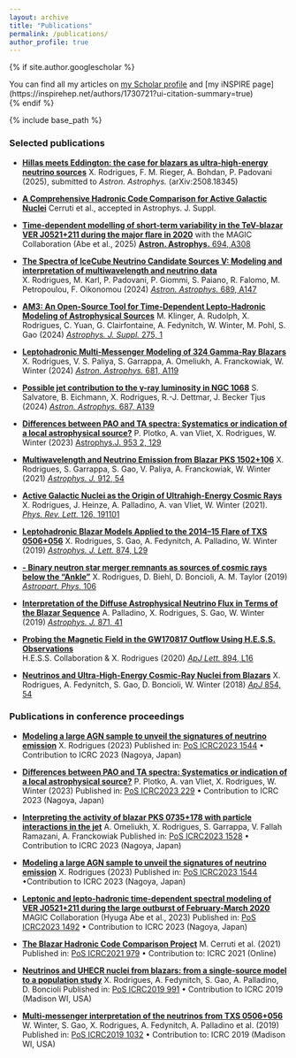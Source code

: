 ```yaml
---
layout: archive
title: "Publications"
permalink: /publications/
author_profile: true
---
```


{% if site.author.googlescholar %}
<div class="wordwrap">
  You can find all my articles on
  <a href="{{ site.author.googlescholar }}">my Scholar profile</a> and [my iNSPIRE page](https://inspirehep.net/authors/1730721?ui-citation-summary=true)
</div>
{% endif %}

{% include base_path %}


### Selected publications 

- [**Hillas meets Eddington: the case for blazars as ultra-high-energy neutrino sources**](https://arxiv.org/pdf/2508.18345)
  X. Rodrigues, F. M. Rieger, A. Bohdan, P. Padovani (2025), submitted to *Astron. Astrophys.* (arXiv:2508.18345)

- [**A Comprehensive Hadronic Code Comparison for Active Galactic Nuclei**](https://arxiv.org/pdf/2411.14218)
  Cerruti et al., accepted in Astrophys. J. Suppl.

- [**Time-dependent modelling of short-term variability in the TeV-blazar VER J0521+211 during the major flare in 2020**](https://arxiv.org/pdf/2412.15836)
  with the MAGIC Collaboration (Abe et al., 2025) [**Astron. Astrophys.** 694, A308](https://doi.org/10.1051/0004-6361/202451378)
  
- [**The Spectra of IceCube Neutrino Candidate Sources V: Modeling and interpretation of multiwavelength and neutrino data**](https://arxiv.org/pdf/2406.06667)  
  X. Rodrigues, M. Karl, P. Padovani, P. Giommi, S. Paiano, R. Falomo, M. Petropoulou, F. Oikonomou (2024) [*Astron. Astrophys.* 689, A147](https://www.aanda.org/articles/aa/full_html/2024/09/aa50592-24/aa50592-24.html)

- [**AM3: An Open-Source Tool for Time-Dependent Lepto-Hadronic Modeling of Astrophysical Sources**](https://arxiv.org/pdf/2312.13371)
  M. Klinger, A. Rudolph, X. Rodrigues, C. Yuan, G. Clairfontaine, A. Fedynitch, W. Winter, M. Pohl, S. Gao (2024) [*Astrophys. J. Suppl.* 275, 1](https://iopscience.iop.org/article/10.3847/1538-4365/ad725c)

- [**Leptohadronic Multi-Messenger Modeling of 324 Gamma-Ray Blazars**]()
  X. Rodrigues, V. S. Paliya, S. Garrappa, A. Omeliukh, A. Franckowiak, W. Winter (2024) [*Astron. Astrophys.* 681, A119](https://www.aanda.org/articles/aa/full_html/2024/01/aa47540-23/aa47540-23.html)

- [**Possible jet contribution to the γ-ray luminosity in NGC 1068**](https://arxiv.org/pdf/2310.20629)
  S. Salvatore, B. Eichmann, X. Rodrigues, R.-J. Dettmar, J. Becker Tjus (2024) [*Astron. Astrophys.* 687, A139](https://www.aanda.org/articles/aa/full_html/2024/07/aa48447-23/aa48447-23.html)

- [**Differences between PAO and TA spectra: Systematics or indication of a local astrophysical source?**](https://arxiv.org/pdf/2208.12274)
  P. Plotko, A. van Vliet, X. Rodrigues, W. Winter (2023) [Astrophys.J. 953 2, 129](https://doi.org/10.3847/1538-4357/acdf59) 

- [**Multiwavelength and Neutrino Emission from Blazar PKS 1502+106**](https://arxiv.org/pdf/2009.04026)
  X. Rodrigues, S. Garrappa, S. Gao, V. Paliya, A. Franckowiak, W. Winter (2021) [*Astrophys. J.* 912, 54](https://iopscience.iop.org/article/10.3847/1538-4357/abe87b)

- [**Active Galactic Nuclei as the Origin of Ultrahigh-Energy Cosmic Rays**](https://arxiv.org/pdf/2003.08392)  
  X. Rodrigues, J. Heinze, A. Palladino, A. van Vliet, W. Winter (2021). [*Phys. Rev. Lett.* 126, 191101](https://journals.aps.org/prl/abstract/10.1103/PhysRevLett.126.191101)

- [**Leptohadronic Blazar Models Applied to the 2014–15 Flare of TXS 0506+056**](https://arxiv.org/pdf/1812.05939)
  X. Rodrigues, S. Gao, A. Fedynitch, A. Palladino, W. Winter (2019) [*Astrophys. J. Lett.* 874, L29](https://iopscience.iop.org/article/10.3847/2041-8213/ab1267)

- [**- Binary neutron star merger remnants as sources of cosmic rays below the “Ankle”**](https://arxiv.org/pdf/1806.01624)
  X. Rodrigues, D. Biehl, D. Boncioli, A. M. Taylor (2019) [*Astropart. Phys.* 106](https://inspirehep.net/files/7c1627977da6ac224201b6491d0d1c9c)
- [**Interpretation of the Diffuse Astrophysical Neutrino Flux in Terms of the Blazar Sequence**](https://arxiv.org/pdf/1806.04769)
  A. Palladino, X. Rodrigues, S. Gao, W. Winter (2019) [*Astrophys. J.* 871, 41](https://iopscience.iop.org/article/10.3847/1538-4357/aaf507)

- [**Probing the Magnetic Field in the GW170817 Outflow Using H.E.S.S. Observations**](https://arxiv.org/pdf/2004.10105)  
  H.E.S.S. Collaboration & X. Rodrigues (2020) [*ApJ Lett.* 894, L16](https://iopscience.iop.org/article/10.3847/2041-8213/ab8b59) 

- [**Neutrinos and Ultra-High-Energy Cosmic-Ray Nuclei from Blazars**](https://arxiv.org/pdf/1711.02091)
  X. Rodrigues, A. Fedynitch, S. Gao, D. Boncioli, W. Winter (2018) [*ApJ* 854, 54](https://iopscience.iop.org/article/10.3847/1538-4357/aaa7ee)
  

### Publications in conference proceedings

- [**Modeling a large AGN sample to unveil the signatures of neutrino emission**](https://inspirehep.net/files/a2340481f6681d2f3bab89678f782083)
X. Rodrigues (2023)
Published in: [PoS ICRC2023 1544](https://doi.org/10.22323/1.444.1544) • Contribution to ICRC 2023 (Nagoya, Japan)

- [**Differences between PAO and TA spectra: Systematics or indication of a local astrophysical source?**](https://inspirehep.net/files/975e38b0e31d283a0c920d9657b7aa6d)
P. Plotko, A. van Vliet, X. Rodrigues, W. Winter (2023)
Published in: [PoS ICRC2023 229](https://doi.org/10.22323/1.444.0229) • Contribution to ICRC 2023 (Nagoya, Japan)

- [**Interpreting the activity of blazar PKS 0735+178 with particle interactions in the jet**](https://inspirehep.net/files/d60edaf7bca44f0ad109863a628aff46)
  A. Omeliukh, X. Rodrigues, S. Garrappa, V. Fallah Ramazani, A. Franckowiak
  Published in: [PoS ICRC2023 1528](https://doi.org/10.22323/1.444.1528) • Contribution to ICRC 2023 (Nagoya, Japan)

- [**Modeling a large AGN sample to unveil the signatures of neutrino emission**](https://inspirehep.net/files/a2340481f6681d2f3bab89678f782083)
X. Rodrigues (2023)
Published in: [PoS ICRC2023 1544](https://doi.org/10.22323/1.444.1544) •Contribution to ICRC 2023 (Nagoya, Japan)

- [**Leptonic and lepto-hadronic time-dependent spectral modeling of VER J0521+211 during the large outburst of February-March 2020**](https://inspirehep.net/files/254169f0443831d923a1a83c1acf31a1)
MAGIC Collaboration (Hyuga Abe et al., 2023)
Published in: [PoS ICRC2023 1492](https://doi.org/10.22323/1.444.1492) • Contribution to ICRC 2023 (Nagoya, Japan)

- [**The Blazar Hadronic Code Comparison Project**](https://arxiv.org/pdf/2107.06377)
M. Cerruti et al. (2021)
Published in: [PoS ICRC2021 979](https://doi.org/10.22323/1.395.0979) • Contribution to: ICRC 2021 (Online)

- [**Neutrinos and UHECR nuclei from blazars: from a single-source model to a population study**](https://inspirehep.net/files/ecb58c0d5f1952a9413af14f6d37c76a)
X. Rodrigues, A. Fedynitch, S. Gao, A. Palladino, D. Boncioli
Published in: [PoS ICRC2019 991](https://doi.org/10.22323/1.358.0991) • Contribution to ICRC 2019 (Madison WI, USA)

- [**Multi-messenger interpretation of the neutrinos from TXS 0506+056**](https://arxiv.org/pdf/1909.06289)
W. Winter, S. Gao, X. Rodrigues, A. Fedynitch, A. Palladino et al. (2019)
Published in: [PoS ICRC2019 1032](https://doi.org/10.22323/1.358.1032) • Contribution to: ICRC 2019 (Madison WI, USA)
  

